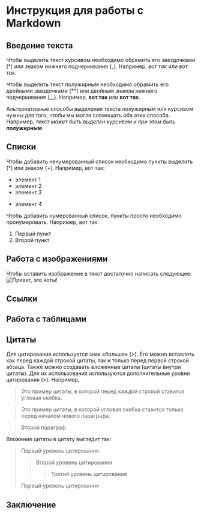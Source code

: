 # Инструкция для работы с Markdown

## Введение текста

Чтобы выделить текст курсивом необходимо обрамить его звездочками (*) или знаком нижнего подчеркивания (_). Например, *вот так* или _вот так_.

Чтобы выделить текст полужирным необходимо обрамить его двойными звездочками (**) или двойным знаком нижнего подчеркивания (__). Например, **вот так** или __вот так__.

Альтернативные способы выделения текста полужирным или курсивом нужны для того, чтобы мы могли совмещать оба этих способа. Например, _текст может быть выделен курсивом и при этом быть **полужирным**_.

## Списки

Чтобы добавить ненумерованный список необходимо пункты выделить (*) или знаком (+). Например, вот так:
* элемент 1
* элемент 2
* элемент 3
+ элемент 4

Чтобы добавить нумерованный список, пункты просто необходимо пронумеровать. Например, вот так:
1. Первый пункт
2. Второй пункт

## Работа с изображениями 

Чтобы вставить изображение в текст достаточно написать следующее:
![Привет, это коты!](cats.jpg)

## Ссылки

## Работа с таблицами 

## Цитаты

Для цитирования используется знак «больше» (>). Его можно вставлять как перед каждой строкой цитаты, так и только перед первой строкой абзаца. Также можно создавать вложенные цитаты (цитаты внутри цитаты). Для их использования используются дополнительные уровни цитирования (>). Например, 
> Это пример цитаты,
> в которой перед каждой строкой
> ставится угловая скобка.

> Это пример цитаты,
в которой угловая скобка
ставится только перед началом нового параграфа.

> Второй параграф.

Вложение цитаты в цитату выглядит так:

> Первый уровень цитирования
>> Второй уровень цитирования
>>> Третий уровень цитирования
>
>Первый уровень цитирования
## Заключение 